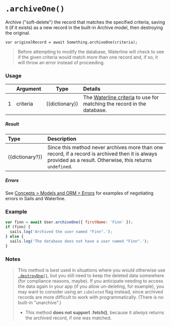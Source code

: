 # `.archiveOne()`

Archive ("soft-delete") the record that matches the specified criteria, saving it (if it exists) as a new record in the built-in Archive model, then destroying the original.

```usage
var originalRecord = await Something.archiveOne(criteria);
```

> Before attempting to modify the database, Waterline will check to see if the given criteria would match more than one record and, if so, it will throw an error instead of proceeding.


### Usage

|   |     Argument        | Type              | Details                            |
|---|:--------------------|-------------------|:-----------------------------------|
| 1 | criteria            | ((dictionary))    | The [Waterline criteria](https://sailsjs.com/documentation/concepts/models-and-orm/query-language) to use for matching the record in the database.

##### Result

| Type                | Description      |
|:--------------------|:-----------------|
| ((dictionary?))     | Since this method never archives more than one record, if a record is archived then it is always provided as a result.  Otherwise, this returns `undefined`.


##### Errors

See [Concepts > Models and ORM > Errors](https://sailsjs.com/documentation/concepts/models-and-orm/errors) for examples of negotiating errors in Sails and Waterline.


### Example

```javascript
var finn = await User.archiveOne({ firstName: 'Finn' });
if (finn) {
  sails.log('Archived the user named "Finn".');
} else {
  sails.log('The database does not have a user named "Finn".');
}
```


### Notes
> This method is best used in situations where you would otherwise use [`.destroyOne()`](https://sailsjs.com/documentation/reference/waterline-orm/models/destroy-one), but you still need to keep the deleted data somewhere (for compliance reasons, maybe).  If you anticipate needing to access the data again in your app (if you allow un-deleting, for example), you may want to consider using an `isDeleted` flag instead, since archived records are more difficult to work with programmatically.  (There is no built-in "unarchive".)
> + This method **does not support .fetch()**, because it _always_ returns the archived record, if one was matched.


<docmeta name="displayName" value=".archiveOne()">
<docmeta name="pageType" value="method">
